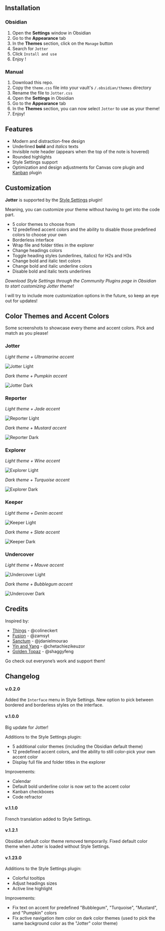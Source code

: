 ## Installation

### Obsidian

1. Open the **Settings** window in Obsidian
2. Go to the **Appearance** tab
3. In the **Themes** section, click on the `Manage` button
4. Search for `Jotter`
5. Click `Install and use`
6. Enjoy ! 

### Manual

1. Download this repo.
2. Copy the `theme.css` file into your vault's `/.obsidian/themes` directory
4.  Rename the file to `Jotter.css` 
5.  Open the **Settings** in Obsidian
6.  Go to the **Appearance** tab
7.  In the **Themes** section, you can now select `Jotter` to use as your theme!
8.  Enjoy!

## Features

- Modern and distraction-free design
- Underlined **bold** and *italics* texts
- Invisible note header (appears when the top of the note is hovered)
- Rounded highlights
- Style Settings support
- Optimization and design adjustments for Canvas core plugin and [Kanban](https://github.com/mgmeyers/obsidian-kanban) plugin

## Customization

**Jotter** is supported by the [Style Settings](https://github.com/mgmeyers/obsidian-style-settings) plugin!

Meaning, you can customize your theme without having to get into the code part.

- 5 color themes to choose from
- 12 predefined accent colors and the ability to disable those predefined colors to choose your own
- Borderless interface
- Wrap file and folder titles in the explorer
- Change headings colors
- Toggle heading styles (underlines, italics) for H2s and H3s
- Change bold and italic text colors
- Change bold and italic underline colors
- Disable bold and italic texts underlines

*Download Style Settings through the Community Plugins page in Obsidian to start customizing Jotter theme!*

I will try to include more customization options in the future, so keep an eye out for updates!

## Color Themes and Accent Colors

Some screenshots to showcase every theme and accent colors.
Pick and match as you please!

### Jotter

*Light theme + Ultramarine accent*

![Jotter Light](./assets/jotter-light-ultramarine.png)

*Dark theme + Pumpkin accent*

![Jotter Dark](./assets/jotter-dark-pumpkin.png)

### Reporter

*Light theme + Jade accent*

![Reporter Light](./assets/reporter-light-jade.png)

*Dark theme + Mustard accent*

![Reporter Dark](./assets/reporter-dark-mustard.png)

### Explorer

*Light theme + Wine accent*

![Explorer Light](./assets/explorer-light-wine.png)

*Dark theme + Turquoise accent*

![Explorer Dark](./assets/explorer-dark-turquoise.png)

### Keeper

*Light theme + Denim accent*

![Keeper Light](./assets/keeper-light-denim.png)

*Dark theme + Slate accent*

![Keeper Dark](./assets/keeper-dark-slate.png)

### Undercover

*Light theme + Mauve accent*

![Undercover Light](./assets/undercover-light-mauve.png)

*Dark theme + Bubblegum accent*

![Undercover Dark](./assets/undercover-dark-bubblegum.png)

## Credits

Inspired by:

- [Things](https://github.com/colineckert/obsidian-things) - @colineckert
- [Fusion](https://github.com/zamsyt/obsidian-fusion) - @zamsyt
- [Sanctum]( https://github.com/jdanielmourao/obsidian-sanctum) - @jdanielmourao
- [Yin and Yang](https://github.com/chetachiezikeuzor/Yin-and-Yang-Theme) - @chetachiezikeuzor
- [Golden Topaz](https://github.com/shaggyfeng/obsidian-Golden-Topaz-theme) - @shaggyfeng

Go check out everyone’s work and support them!

## Changelog

#### v.0.2.0

Added the `Interface` menu in Style Settings.
New option to pick between bordered and borderless styles on the interface.

#### v.1.0.0

Big update for Jotter!

Additions to the Style Settings plugin:
- 5 additional color themes (including the Obsidian default theme)
- 12 predefined accent colors, and the ability to still color-pick your own accent color
- Display full file and folder titles in the explorer

Improvements:
- Calendar
- Default bold underline color is now set to the accent color
- Kanban checkboxes
- Code refractor

#### v.1.1.0

French translation added to Style Settings.

#### v.1.2.1

Obsidian default color theme removed temporarily.
Fixed default color theme when Jotter is loaded without Style Settings.

#### v.1.23.0

Additions to the Style Settings plugin:
- Colorful tooltips
- Adjust headings sizes
- Active line highlight

Improvements:
- Fix text on accent for predefined "Bubblegum", "Turquoise", "Mustard", and "Pumpkin" colors
- Fix active navigation item color on dark color themes (used to pick the same background color as the "Jotter" color theme)